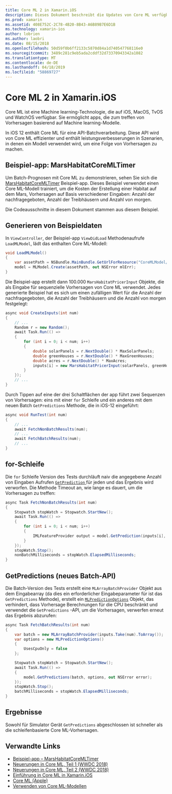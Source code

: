 ```yaml
---
title: Core ML 2 in Xamarin.iOS
description: Dieses Dokument beschreibt die Updates von Core ML verfügbar als Teil der e/a 12. Insbesondere überprüft er leistungsverbesserungen, die der neue batchvorhersage-API zugeordnet.
ms.prod: xamarin
ms.assetid: 408E752C-2C78-4B20-8B43-A6B89B7E6D1B
ms.technology: xamarin-ios
author: lobrien
ms.author: laobri
ms.date: 08/15/2018
ms.openlocfilehash: 50d59f0b6ff2133c5870d84a1d740547768116e0
ms.sourcegitcommit: 3489c281c9eb5ada2cddf32d73370943342a1082
ms.translationtype: MT
ms.contentlocale: de-DE
ms.lasthandoff: 04/18/2019
ms.locfileid: "58869727"
---
```

# <a name="core-ml-2-in-xamarinios"></a>Core ML 2 in Xamarin.iOS

Core ML ist eine Machine learning-Technologie, die auf iOS, MacOS, TvOS und WatchOS verfügbar. Sie ermöglicht apps, die zum treffen von Vorhersagen basierend auf Machine learning-Modelle.

In iOS 12 enthält Core ML für eine API-Batchverarbeitung. Diese API wird von Core ML effizienter und enthält leistungsverbesserungen in Szenarien, in denen ein Modell verwendet wird, um eine Folge von Vorhersagen zu machen.

## <a name="sample-app-marshabitatcoremltimer"></a>Beispiel-app: MarsHabitatCoreMLTimer

Um Batch-Prognosen mit Core ML zu demonstrieren, sehen Sie sich die [MarsHabitatCoreMLTimer](https://developer.xamarin.com/samples/monotouch/iOS12/MarsHabitatCoreMLTimer) Beispiel-app. Dieses Beispiel verwendet einen Core ML-Modell trainiert, um die Kosten der Erstellung einer Habitat auf dem Mars, Vorhersagen auf Basis verschiedener Eingaben: Anzahl der nachfragegeboten, Anzahl der Treibhäusern und Anzahl von morgen.

Die Codeausschnitte in diesem Dokument stammen aus diesem Beispiel.

## <a name="generate-sample-data"></a>Generieren von Beispieldaten

In `ViewController`, der Beispiel-app `ViewDidLoad` Methodenaufrufe `LoadMLModel`, lädt das enthalten Core ML-Modell:

```csharp
void LoadMLModel()
{
    var assetPath = NSBundle.MainBundle.GetUrlForResource("CoreMLModel/MarsHabitatPricer", "mlmodelc");
    model = MLModel.Create(assetPath, out NSError mlErr);
}
```

Die Beispiel-app erstellt dann 100.000 `MarsHabitatPricerInput` Objekte, die als Eingabe für sequenzielle Vorhersagen von Core ML verwendet. Jedes generierte Beispiel hat es sich um einen zufälligen Wert für die Anzahl der nachfragegeboten, die Anzahl der Treibhäusern und die Anzahl von morgen festgelegt:

```csharp
async void CreateInputs(int num)
{
    // ...
    Random r = new Random();
    await Task.Run(() =>
    {
        for (int i = 0; i < num; i++)
        {
            double solarPanels = r.NextDouble() * MaxSolarPanels;
            double greenHouses = r.NextDouble() * MaxGreenHouses;
            double acres = r.NextDouble() * MaxAcres;
            inputs[i] = new MarsHabitatPricerInput(solarPanels, greenHouses, acres);
        }
    });
    // ...
}
```

Durch Tippen auf eine der drei Schaltflächen der app führt zwei Sequenzen von Vorhersagen: eins mit einer `for` Schleife und ein anderes mit dem neuen Batch `GetPredictions` Methode, die in iOS-12 eingeführt:

```csharp
async void RunTest(int num)
{
    // ...
    await FetchNonBatchResults(num);
    // ...
    await FetchBatchResults(num);
    // ...
}
```

## <a name="for-loop"></a>for-Schleife

Die `for` Schleife Version des Tests durchläuft naiv die angegebene Anzahl von Eingaben Aufrufen [ `GetPrediction` ](xref:CoreML.MLModel.GetPrediction*) für jeden und das Ergebnis wird verworfen. Die Methode Timeout an, wie lange es dauert, um die Vorhersagen zu treffen:

```csharp
async Task FetchNonBatchResults(int num)
{
    Stopwatch stopWatch = Stopwatch.StartNew();
    await Task.Run(() =>
    {
        for (int i = 0; i < num; i++)
        {
            IMLFeatureProvider output = model.GetPrediction(inputs[i], out NSError error);
        }
    });
    stopWatch.Stop();
    nonBatchMilliseconds = stopWatch.ElapsedMilliseconds;
}
```

## <a name="getpredictions-new-batch-api"></a>GetPredictions (neues Batch-API)

Die Batch-Version des Tests erstellt eine `MLArrayBatchProvider` Objekt aus dem Eingabearray (da dies ein erforderlicher Eingabeparameter für ist das `GetPredictions` Methode), erstellt ein [`MLPredictionOptions`](xref:CoreML.MLPredictionOptions)
Objekt, das verhindert, dass Vorhersage Berechnungen für die CPU beschränkt und verwendet die `GetPredictions` -API, um die Vorhersagen, verwerfen erneut das Ergebnis abzurufen:

```csharp
async Task FetchBatchResults(int num)
{
    var batch = new MLArrayBatchProvider(inputs.Take(num).ToArray());
    var options = new MLPredictionOptions()
    {
        UsesCpuOnly = false
    };

    Stopwatch stopWatch = Stopwatch.StartNew();
    await Task.Run(() =>
    {
        model.GetPredictions(batch, options, out NSError error);
    });
    stopWatch.Stop();
    batchMilliseconds = stopWatch.ElapsedMilliseconds;
}
```

## <a name="results"></a>Ergebnisse

Sowohl für Simulator Gerät `GetPredictions` abgeschlossen ist schneller als die schleifenbasierte Core ML-Vorhersagen.

## <a name="related-links"></a>Verwandte Links

- [Beispiel-app – MarsHabitatCoreMLTimer](https://developer.xamarin.com/samples/monotouch/iOS12/MarsHabitatCoreMLTimer)
- [Neuerungen in Core ML, Teil 1 (WWDC 2018)](https://developer.apple.com/videos/play/wwdc2018/708/)
- [Neuerungen in Core ML, Teil 2 (WWDC 2018)](https://developer.apple.com/videos/play/wwdc2018/709/)
- [Einführung in Core ML in Xamarin.iOS](https://docs.microsoft.com/xamarin/ios/platform/introduction-to-ios11/coreml)
- [Core ML (Apple)](https://developer.apple.com/documentation/coreml?language=objc)
- [Verwenden von Core ML-Modellen](https://developer.apple.com/machine-learning/build-run-models/)
